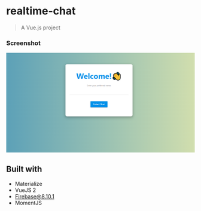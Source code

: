 # realtime-chat

> A Vue.js project 

### Screenshot
![](screenshot.PNG)

## Built with
- Materialize
- VueJS 2
- Firebase@8.10.1
- MomentJS
